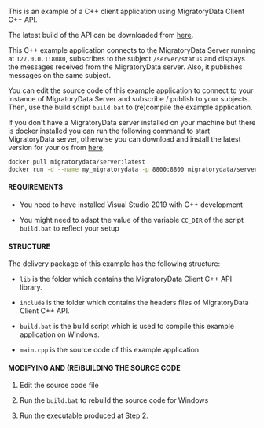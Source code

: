 This is an example of a C++ client application using MigratoryData Client C++ API.

The latest build of the API can be downloaded from [here](https://migratorydata.com/downloads/migratorydata-6/).

This C++ example application connects to the MigratoryData Server running at `127.0.0.1:8080`, subscribes to the subject `/server/status` and displays the messages received from the MigratoryData server. Also, it publishes messages on the same subject.

You can edit the source code of this example application to connect to your instance of MigratoryData Server and subscribe / publish to your subjects. Then, use the build script `build.bat` to (re)compile the example application. 

If you don't have a MigratoryData server installed on your machine but there is docker installed you can run the following command to start MigratoryData server, otherwise you can download and install the latest version for your os from [here](https://migratorydata.com/downloads/migratorydata-6/).

```bash
docker pull migratorydata/server:latest
docker run -d --name my_migratorydata -p 8800:8800 migratorydata/server:latest
```

#### REQUIREMENTS

- You need to have installed Visual Studio 2019 with C++ development

- You might need to adapt the value of the variable `CC_DIR` of the script `build.bat` to reflect your setup

#### STRUCTURE

The delivery package of this example has the following structure:

 - `lib` is the folder which contains the MigratoryData Client C++ API library.

 - `include` is the folder which contains the headers files of MigratoryData Client C++ API.

 - `build.bat` is the build script which is used to compile this example application on Windows.

 - `main.cpp` is the source code of this example application.
 	                 	                             	   
#### MODIFYING AND (RE)BUILDING THE SOURCE CODE

1. Edit the source code file

2. Run the `build.bat` to rebuild the source code for Windows

3. Run the executable produced at Step 2.
